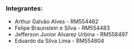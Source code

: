 ### Integrantes:
- Arthur Galvão Alves - RM554462 
- Felipe Braunstein e Silva - RM554483 
- Jefferson Junior Alvarez Urbina - RM558497 
- Eduardo da Silva Lima - RM554804
  
